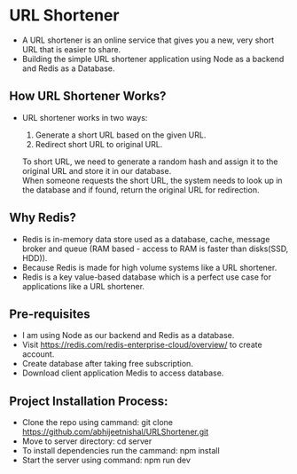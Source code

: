 # URL Shortener

* A URL shortener is an online service that gives you a new, very short URL that is easier to share.
* Building the simple URL shortener application using Node as a backend and Redis as a Database.

## How URL Shortener Works?
* URL shortener works in two ways:
    1. Generate a short URL based on the given URL.
    2. Redirect short URL to original URL. <br/>

    To short URL, we need to generate a random hash and assign it to the original URL and store it in our database.<br/>
    When someone requests the short URL, the system needs to look up in the database and if found, return the original URL for redirection.

## Why Redis?
* Redis is in-memory data store used as a database, cache, message broker and queue (RAM based - access to RAM is faster than disks(SSD, HDD)).
* Because Redis is made for high volume systems like a URL shortener. 
* Redis is a key value-based database which is a perfect use case for applications like a URL shortener.

## Pre-requisites
* I am using Node as our backend and Redis as a database. 
* Visit https://redis.com/redis-enterprise-cloud/overview/ to create account.
* Create database after taking free subscription.
* Download client application Medis to access database.

## Project Installation Process:
* Clone the repo using cammand:
  git clone https://github.com/abhijeetnishal/URLShortener.git
* Move to server directory:
  cd server
* To install dependencies run the cammand:
  npm install
* Start the server using command:
  npm run dev



